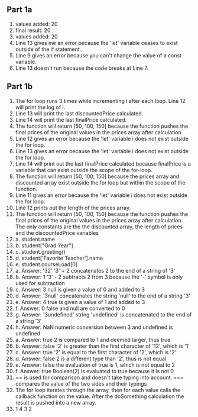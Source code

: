 ## Part 1a

1. values added:  20
2. final result:  20
3. values added:  20
4. Line 13 gives me an error because the 'let' variable ceases to exist outside of the if statement.
5. Line 9 gives an error because you can't change the value of a const variable.
6. Line 13 doesn't run because the code breaks at Line 7.

## Part 1b
1. The for loop runs 3 times while incrementing i after each loop. Line 12 will print the log of i.
2. Line 13 will print the last discountedPrice calculated.
3. Line 14 will print the last finalPrice calculated.
4. The function will return [50, 100, 150] because the function pushes the final prices of the original values in the prices array after calculation.
5. Line 12 gives an error because the 'let' variable i does not exist outside the for loop.
6. Line 13 gives an error because the 'let' variable i does not exist outside the for loop.
7. Line 14 will print out the last finalPrice calculated because finalPrice is a variable that can exist outside the scope of the for-loop.
8. The function will return [50, 100, 150] because the prices array and discounted array exist outside the for loop but within the scope of the function.
9. Line 11 gives an error because the 'let' variable i does not exist outside the for loop.
10. Line 12 prints out the length of the prices array.
11. The function will return [50, 100, 150] because the function pushes the final prices of the original values in the prices array after calculation. The only constants are the the discounted array, the length of prices and the discountedPrice variables
12. a. student.name
12. b. student["Grad Year"]
12. c. student.greeting()
12. d. student['Favorite Teacher'].name
12. e. student.courseLoad[0]
13. a. Answer: '32' '3' + 2 concatenates 2 to the end of a string of '3'
13. b. Answer: 1 '3' - 2 subtracts 2 from 3 because the '-' symbol is only used for subtraction
13. c. Answer: 3 null is given a value of 0 and added to 3
13. d. Answer: '3null' concatenates the string 'null' to the end of a string '3'
13. e. Answer: 4 true is given a value of 1 and added to 3
13. f. Answer: 0 false and null are converted to 0
13. g. Answer: '3undefined' string 'undefined' is concatenated to the end of a string '3'
13. h. Answer: NaN numeric conversion between 3 and undefined is undefined
14. a. Answer: true 2 is compared to 1 and deemed larger, thus true
14. b. Answer: false '2' is greater than the first character of '12', which is '1'
14. c. Answer: true '2' is equal to the first character of '2', which is '2'
14. d. Answer: false 2 is a different type than '2', thus is not equal
14. e. Answer: false the evaluation of true is 1, which is not equal to 2
14. f. Answer: true Boolean(2) is evaluated to true because it is not 0
15. == is used for comparison and doesn't take typing into account. === compares the value of the two sides and their typings
17. The for loop iterates through the array, then for each value calls the callback function on the value. After the doSomething calculation the result is pushed into a new array.
19. 1
    4
    3
    2
